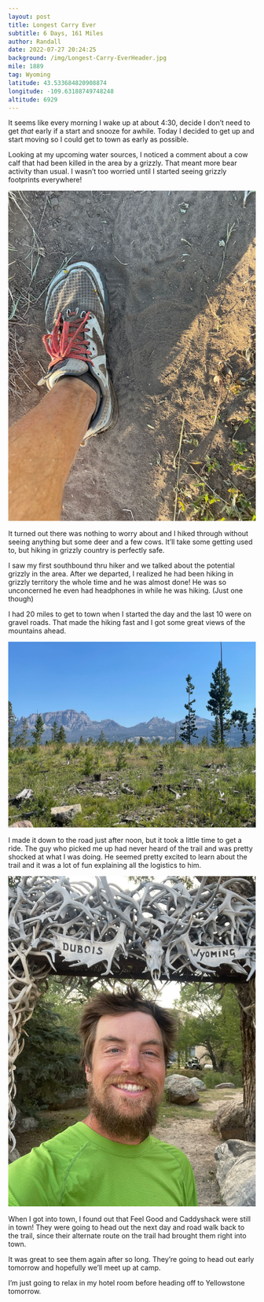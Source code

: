 ```yaml
---
layout: post
title: Longest Carry Ever
subtitle: 6 Days, 161 Miles
author: Randall
date: 2022-07-27 20:24:25
background: /img/Longest-Carry-EverHeader.jpg
mile: 1889
tag: Wyoming
latitude: 43.533684820908874
longitude: -109.63188749748248
altitude: 6929
---
```

It seems like every morning I wake up at about 4:30, decide I don’t need to get *that* early if a start and snooze for awhile. Today I decided to get up and start moving so I could get to town as early as possible.

Looking at my upcoming water sources, I noticed a comment about a cow calf that had been killed in the area by a grizzly. That meant more bear activity than usual. I wasn’t too worried until I started seeing grizzly footprints everywhere!

<img src="/img/Longest Carry Ever0.jpg" class="img-fluid">

It turned out there was nothing to worry about and I hiked through without seeing anything but some deer and a few cows. It’ll take some getting used to, but hiking in grizzly country is perfectly safe.

I saw my first southbound thru hiker and we talked about the potential grizzly in the area. After we departed, I realized he had been hiking in grizzly territory the whole time and he was almost done! He was so unconcerned he even had headphones in while he was hiking. (Just one though)

I had 20 miles to get to town when I started the day and the last 10 were on gravel roads. That made the hiking fast and I got some great views of the mountains ahead.

<img src="/img/Longest Carry Ever1.jpg" class="img-fluid">

I made it down to the road just after noon, but it took a little time to get a ride. The guy who picked me up had never heard of the trail and was pretty shocked at what I was doing. He seemed pretty excited to learn about the trail and it was a lot of fun explaining all the logistics to him.

<img src="/img/Longest Carry Ever2.jpg" class="img-fluid">

When I got into town, I found out that Feel Good and Caddyshack were still in town! They were going to head out the next day and road walk back to the trail, since their alternate route on the trail had brought them right into town.

It was great to see them again after so long. They’re going to head out early tomorrow and hopefully we’ll meet up at camp.

I’m just going to relax in my hotel room before heading off to Yellowstone tomorrow.